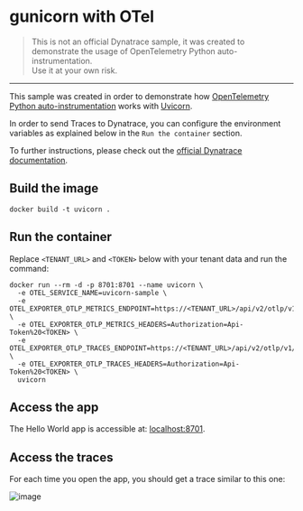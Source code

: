# gunicorn with OTel

> This is not an official Dynatrace sample,
it was created to demonstrate the usage of
OpenTelemetry Python auto-instrumentation.  
> Use it at your own risk.
---

This sample was created in order to demonstrate how
[OpenTelemetry Python auto-instrumentation](https://opentelemetry.io/docs/instrumentation/python/automatic/)
works with [Uvicorn](https://www.uvicorn.org/).

In order to send Traces to Dynatrace, you can configure the environment variables
as explained below in the `Run the container` section.

To further instructions, please check out the
[official Dynatrace documentation](https://www.dynatrace.com/support/help/extend-dynatrace/opentelemetry/walkthroughs/python).


## Build the image

```shell
docker build -t uvicorn . 
```

## Run the container

Replace `<TENANT_URL>` and `<TOKEN>` below with your tenant data
and run the command:

```shell
docker run --rm -d -p 8701:8701 --name uvicorn \
  -e OTEL_SERVICE_NAME=uvicorn-sample \
  -e OTEL_EXPORTER_OTLP_METRICS_ENDPOINT=https://<TENANT_URL>/api/v2/otlp/v1/metrics \
  -e OTEL_EXPORTER_OTLP_METRICS_HEADERS=Authorization=Api-Token%20<TOKEN> \
  -e OTEL_EXPORTER_OTLP_TRACES_ENDPOINT=https://<TENANT_URL>/api/v2/otlp/v1/traces \
  -e OTEL_EXPORTER_OTLP_TRACES_HEADERS=Authorization=Api-Token%20<TOKEN> \
  uvicorn
```

## Access the app

The Hello World app is accessible at: <localhost:8701>.

## Access the traces

For each time you open the app, you should get a trace similar to this one:

![image](https://github.com/julianocosta89/gunicorn-with-OTel/assets/15364991/c080f50d-ae2a-482a-941f-dc2469fc6315)
